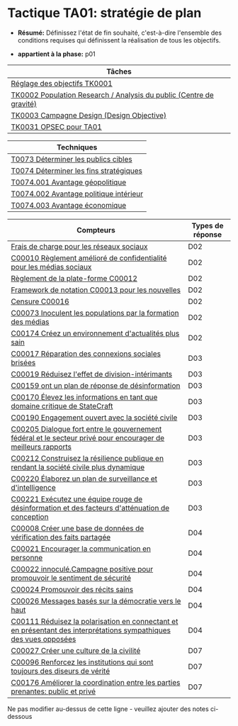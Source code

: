 # Tactique TA01: stratégie de plan

* **Résumé:** Définissez l'état de fin souhaité, c'est-à-dire l'ensemble des conditions requises qui définissent la réalisation de tous les objectifs.

* **appartient à la phase:** p01



|Tâches |
|----- |
|[Réglage des objectifs TK0001](../../generated_pages/tasks/TK0001.md) |
|[TK0002 Population Research / Analysis du public (Centre de gravité)](../../generated_pages/tasks/TK0002.md) |
|[TK0003 Campagne Design (Design Objective)](../../generated_pages/tasks/TK0003.md) |
|[TK0031 OPSEC pour TA01](../../generated_pages/tasks/TK0031.md) |



|Techniques |
|---------- |
|[T0073 Déterminer les publics cibles](../../generated_pages/techniques/T0073.md) |
|[T0074 Déterminer les fins stratégiques](../../generated_pages/techniques/T0074.md) |
|[T0074.001 Avantage géopolitique](../../generated_pages/techniques/T0074.001.md) |
|[T0074.002 Avantage politique intérieur](../../generated_pages/techniques/T0074.002.md) |
|[T0074.003 Avantage économique](../../generated_pages/techniques/T0074.003.md) ||[T0074.004 Avantage idéologique](../../generated_pages/techniques/T0074.004.md) |



|Compteurs |Types de réponse |
|-------- |-------------- |
|[Frais de charge pour les réseaux sociaux](../../generated_pages/counters/C00006.md) |D02 |
|[C00010 Règlement amélioré de confidentialité pour les médias sociaux](../../generated_pages/counters/C00010.md) |D02 |
|[Règlement de la plate-forme C00012](../../generated_pages/counters/C00012.md) |D02 |
|[Framework de notation C00013 pour les nouvelles](../../generated_pages/counters/C00013.md) |D02 |
|[Censure C00016](../../generated_pages/counters/C00016.md) |D02 |
|[C00073 Inoculent les populations par la formation des médias](../../generated_pages/counters/C00073.md) |D02 |
|[C00174 Créez un environnement d'actualités plus sain](../../generated_pages/counters/C00174.md) |D02 |
|[C00017 Réparation des connexions sociales brisées](../../generated_pages/counters/C00017.md) |D03 |
|[C00019 Réduisez l'effet de division-intérimants](../../generated_pages/counters/C00019.md) |D03 ||[C00153 Prenez des mesures préalables contre l'infrastructure des acteurs](../../generated_pages/counters/C00153.md) |D03 |
|[C00159 ont un plan de réponse de désinformation](../../generated_pages/counters/C00159.md) |D03 |
|[C00170 Élevez les informations en tant que domaine critique de StateCraft](../../generated_pages/counters/C00170.md) |D03 |
|[C00190 Engagement ouvert avec la société civile](../../generated_pages/counters/C00190.md) |D03 |
|[C00205 Dialogue fort entre le gouvernement fédéral et le secteur privé pour encourager de meilleurs rapports](../../generated_pages/counters/C00205.md) |D03 |
|[C00212 Construisez la résilience publique en rendant la société civile plus dynamique](../../generated_pages/counters/C00212.md) |D03 |
|[C00220 Élaborez un plan de surveillance et d'intelligence](../../generated_pages/counters/C00220.md) |D03 |
|[C00221 Exécutez une équipe rouge de désinformation et des facteurs d'atténuation de conception](../../generated_pages/counters/C00221.md) |D03 ||[C00223 Renforcer la confiance dans les plateformes de médias sociaux](../../generated_pages/counters/C00223.md) |D03 |
|[C00008 Créer une base de données de vérification des faits partagée](../../generated_pages/counters/C00008.md) |D04 |
|[C00021 Encourager la communication en personne](../../generated_pages/counters/C00021.md) |D04 |
|[C00022 innoculé.Campagne positive pour promouvoir le sentiment de sécurité](../../generated_pages/counters/C00022.md) |D04 |
|[C00024 Promouvoir des récits sains](../../generated_pages/counters/C00024.md) |D04 |
|[C00026 Messages basés sur la démocratie vers le haut](../../generated_pages/counters/C00026.md) |D04 |
|[C00111 Réduisez la polarisation en connectant et en présentant des interprétations sympathiques des vues opposées](../../generated_pages/counters/C00111.md) |D04 |
|[C00027 Créer une culture de la civilité](../../generated_pages/counters/C00027.md) |D07 |
|[C00096 Renforcez les institutions qui sont toujours des diseurs de vérité](../../generated_pages/counters/C00096.md) |D07 ||Bâtiment de coalition avec les parties prenantes et les incitations tierces](../../generated_pages/counters/C00161.md) |D07 |
|[C00176 Améliorer la coordination entre les parties prenantes: public et privé](../../generated_pages/counters/C00176.md) |D07 |


Ne pas modifier au-dessus de cette ligne - veuillez ajouter des notes ci-dessous